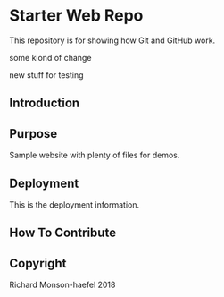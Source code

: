 # Starter Web Repo

This repository is for showing how Git and GitHub work.

some kiond of change

new stuff for testing
## Introduction


## Purpose

Sample website with plenty of files for demos.

## Deployment

This is the deployment information.

## How To Contribute

## Copyright

Richard Monson-haefel 2018
